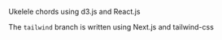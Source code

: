 Ukelele chords using d3.js and React.js

The `tailwind` branch is written using Next.js and tailwind-css
